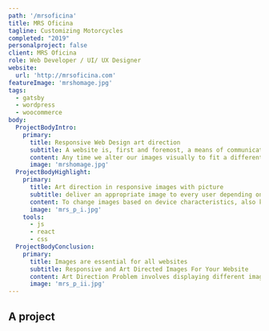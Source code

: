 ```yaml
---
path: '/mrsoficina'
title: MRS Oficina
tagline: Customizing Motorcycles
completed: "2019"
personalproject: false
client: MRS Oficina
role: Web Developer / UI/ UX Designer
website:
  url: 'http://mrsoficina.com'
featureImage: 'mrshomage.jpg'
tags:
  - gatsby
  - wordpress
  - woocommerce
body:
  ProjectBodyIntro:
    primary:
      title: Responsive Web Design art direction
      subtitle: A website is, first and foremost, a means of communication.
      content: Any time we alter our images visually to fit a different context, we’re “art directing.” A resolution-adaptable image will look identical everywhere — it only resizes. An art-directed image changes in visually noticeable ways. Most of the time, that means cropping, either to fit a new layout or to keep the most important bits of the image visible when it’s viewed at small physical sizes.
      image: 'mrshomage.jpg'
  ProjectBodyHighlight:
    primary:
      title: Art direction in responsive images with picture
      subtitle: deliver an appropriate image to every user depending on a variety of conditions like screen size, viewport size, screen resolution, and more.
      content: To change images based on device characteristics, also known as art direction, use the picture element. The picture element defines a declarative solution for providing multiple versions of an image based on different characteristics, like device size, device resolution, orientation, and more.
      image: 'mrs_p_i.jpg'
    tools:
      - js
      - react
      - css
  ProjectBodyConclusion:
    primary:
      title: Images are essential for all websites
      subtitle: Responsive and Art Directed Images For Your Website
      content: Art Direction Problem involves displaying different images for different screen sizes focussing on the important part of the image rather than just changing the resolution of the image.
      image: 'mrs_p_ii.jpg'
---
```


## A project